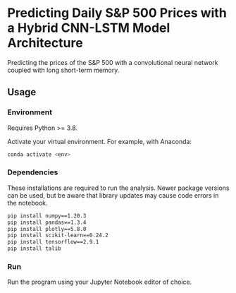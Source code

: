 # Predicting Daily S&P 500 Prices with a Hybrid CNN-LSTM Model Architecture
Predicting the prices of the S&amp;P 500 with a convolutional neural network coupled with long short-term memory.

## Usage

### Environment

Requires Python >= 3.8.

Activate your virtual environment. For example, with Anaconda:
```sh
conda activate <env>
```

### Dependencies

These installations are required to run the analysis. Newer package versions can be used, but be aware that library updates may cause code errors in the notebook.

```sh
pip install numpy==1.20.3
pip install pandas==1.3.4
pip install plotly==5.8.0
pip install scikit-learn==0.24.2
pip install tensorflow==2.9.1
pip install talib
```

### Run

Run the program using your Jupyter Notebook editor of choice.
